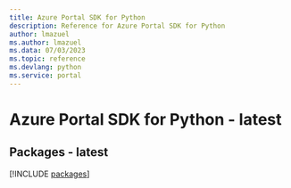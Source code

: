 ```yaml
---
title: Azure Portal SDK for Python
description: Reference for Azure Portal SDK for Python
author: lmazuel
ms.author: lmazuel
ms.data: 07/03/2023
ms.topic: reference
ms.devlang: python
ms.service: portal
---
```

# Azure Portal SDK for Python - latest
## Packages - latest
[!INCLUDE [packages](portal-index.md)]